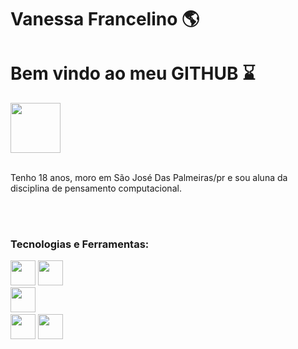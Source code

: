 <div display="inline-block">
<h1 aling="left"> Vanessa Francelino 🌎 </h1>
<h1 aling="left"> Bem vindo ao meu <b>GITHUB</b> ⌛</h1>

<img src="https://cdn.jsdelivr.net/gh/devicons/devicon/icons/facebook/facebook-original.svg" width="80px" />


</br>
</br>

Tenho 18 anos, moro em São José Das Palmeiras/pr e sou aluna da disciplina de pensamento
computacional. 

</br>
</br>

### Tecnologias e Ferramentas:
<code><img width="40px" src="https://cdn.jsdelivr.net/gh/devicons/devicon/icons/html5/html5-original.svg" /></code>
<code><img width="40px" src="https://cdn.jsdelivr.net/gh/devicons/devicon/icons/css3/css3-original.svg" /> </code>
<code><img width="40px" src="https://cdn.jsdelivr.net/gh/devicons/devicon/icons/git/git-original-wordmark.svg" /></code>
<code> <img width="40px" src="https://cdn.jsdelivr.net/gh/devicons/devicon/icons/github/github-original-wordmark.svg" /></code>
<code><img width="40px" src="https://cdn.jsdelivr.net/gh/devicons/devicon/icons/vscode/vscode-original.svg" /></code>


